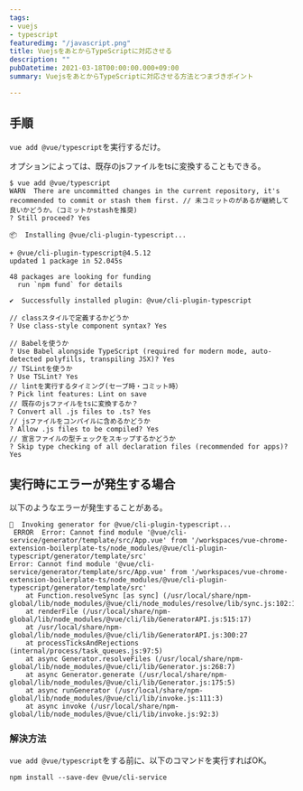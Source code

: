 ```yaml
---
tags:
- vuejs
- typescript
featuredimg: "/javascript.png"
title: VuejsをあとからTypeScriptに対応させる
description: ""
pubDatetime: 2021-03-18T00:00:00.000+09:00
summary: VuejsをあとからTypeScriptに対応させる方法とつまづきポイント

---
```

## 手順

`vue add @vue/typescript`を実行するだけ。

オプションによっては、既存のjsファイルをtsに変換することもできる。

    $ vue add @vue/typescript
    WARN  There are uncommitted changes in the current repository, it's recommended to commit or stash them first. // 未コミットのがあるが継続して良いかどうか。（コミットかstashを推奨)
    ? Still proceed? Yes
    
    📦  Installing @vue/cli-plugin-typescript...
    
    + @vue/cli-plugin-typescript@4.5.12
    updated 1 package in 52.045s
    
    48 packages are looking for funding
      run `npm fund` for details
    
    ✔  Successfully installed plugin: @vue/cli-plugin-typescript
    
    // classスタイルで定義するかどうか
    ? Use class-style component syntax? Yes
    
    // Babelを使うか
    ? Use Babel alongside TypeScript (required for modern mode, auto-detected polyfills, transpiling JSX)? Yes
    // TSLintを使うか
    ? Use TSLint? Yes
    // lintを実行するタイミング(セーブ時・コミット時）
    ? Pick lint features: Lint on save
    // 既存のjsファイルをtsに変換するか？
    ? Convert all .js files to .ts? Yes
    // jsファイルをコンパイルに含めるかどうか
    ? Allow .js files to be compiled? Yes
    // 宣言ファイルの型チェックをスキップするかどうか
    ? Skip type checking of all declaration files (recommended for apps)? Yes

## 実行時にエラーが発生する場合

以下のようなエラーが発生することがある。

    🚀  Invoking generator for @vue/cli-plugin-typescript...
     ERROR  Error: Cannot find module '@vue/cli-service/generator/template/src/App.vue' from '/workspaces/vue-chrome-extension-boilerplate-ts/node_modules/@vue/cli-plugin-typescript/generator/template/src'
    Error: Cannot find module '@vue/cli-service/generator/template/src/App.vue' from '/workspaces/vue-chrome-extension-boilerplate-ts/node_modules/@vue/cli-plugin-typescript/generator/template/src'
        at Function.resolveSync [as sync] (/usr/local/share/npm-global/lib/node_modules/@vue/cli/node_modules/resolve/lib/sync.js:102:15)
        at renderFile (/usr/local/share/npm-global/lib/node_modules/@vue/cli/lib/GeneratorAPI.js:515:17)
        at /usr/local/share/npm-global/lib/node_modules/@vue/cli/lib/GeneratorAPI.js:300:27
        at processTicksAndRejections (internal/process/task_queues.js:97:5)
        at async Generator.resolveFiles (/usr/local/share/npm-global/lib/node_modules/@vue/cli/lib/Generator.js:268:7)
        at async Generator.generate (/usr/local/share/npm-global/lib/node_modules/@vue/cli/lib/Generator.js:175:5)
        at async runGenerator (/usr/local/share/npm-global/lib/node_modules/@vue/cli/lib/invoke.js:111:3)
        at async invoke (/usr/local/share/npm-global/lib/node_modules/@vue/cli/lib/invoke.js:92:3)

### 解決方法

`vue add @vue/typescript`をする前に、以下のコマンドを実行すればOK。

`npm install --save-dev @vue/cli-service`